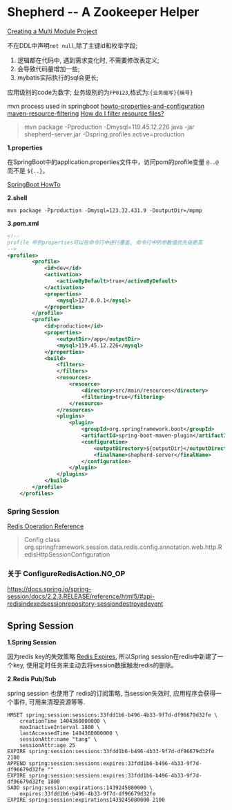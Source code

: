 # Shepherd -- A Zookeeper Helper

[Creating a Multi Module Project](https://spring.io/guides/gs/multi-module)

不在DDL中声明`not null`,除了主键id和枚举字段;
1. 逻辑都在代码中, 遇到需求变化时, 不需要修改表定义;
2. 会导致代码量增加一些;
3. mybatis实际执行的sql会更长;

应用级别的code为数字;
业务级别的为`FP0123`,格式为:`{业务缩写}{编号}`

mvn process used in springboot
[howto-properties-and-configuration](
https://docs.spring.io/spring-boot/docs/current/reference/html/howto.html#howto-properties-and-configuration)
[maven-resource-filtering](
https://stackoverflow.com/questions/36501017/maven-resource-filtering-not-working-because-of-spring-boot-dependency)
[How do I filter resource files?](
https://maven.apache.org/guides/getting-started/index.html#how-do-i-filter-resource-files)

> mvn package -Pproduction -Dmysql=119.45.12.226
> java -jar shepherd-server.jar -Dspring.profiles.active=production

**1.properties**

在SpringBoot中的application.properties文件中，访问pom的profile变量 `@..@` 而不是 `${..}`。

[SpringBoot HowTo](https://docs.spring.io/spring-boot/docs/current/reference/html/howto.html#howto-properties-and-configuration)

**2.shell**

```shell
mvn package -Pproduction -Dmysql=123.32.431.9 -DoutputDir=/mpmp
```

**3.pom.xml**

```xml
<!--
profile 中的properties可以在命令行中进行覆盖, 命令行中的参数值优先级更高
-->
<profiles>
        <profile>
            <id>dev</id>
            <activation>
                <activeByDefault>true</activeByDefault>
            </activation>
            <properties>
                <mysql>127.0.0.1</mysql>
            </properties>
        </profile>
        <profile>
            <id>production</id>
            <properties>
                <outputDir>/app</outputDir>
                <mysql>119.45.12.226</mysql>
            </properties>
            <build>
                <filters>
                </filters>
                <resources>
                    <resource>
                        <directory>src/main/resources</directory>
                        <filtering>true</filtering>
                    </resource>
                </resources>
                <plugins>
                    <plugin>
                        <groupId>org.springframework.boot</groupId>
                        <artifactId>spring-boot-maven-plugin</artifactId>
                        <configuration>
                            <outputDirectory>${outputDir}</outputDirectory>
                            <finalName>shepherd-server</finalName>
                        </configuration>
                    </plugin>
                </plugins>
            </build>
        </profile>
    </profiles>
```

### **Spring  Session**

[Redis Operation Reference](https://docs.spring.io/spring-session/docs/2.2.3.RELEASE/reference/html5/#api-redisindexedsessionrepository)

> Config class 
> org.springframework.session.data.redis.config.annotation.web.http.RedisHttpSessionConfiguration
>

### 关于 ConfigureRedisAction.NO_OP
https://docs.spring.io/spring-session/docs/2.2.3.RELEASE/reference/html5/#api-redisindexedsessionrepository-sessiondestroyedevent



## Spring Session

**1.Spring Session** 

因为redis key的失效策略 [Redis Expires](https://redis.io/commands/expire#appendix-redis-expires), 所以Spring session在redis中新建了一个key, 使用定时任务来主动去将session数据触发redis的删除。

**2.Redis Pub/Sub**

spring session 也使用了 redis的订阅策略, 当session失效时, 应用程序会获得一个事件, 可用来清理资源等等.

```shell
HMSET spring:session:sessions:33fdd1b6-b496-4b33-9f7d-df96679d32fe \
    creationTime 1404360000000 \
	maxInactiveInterval 1800 \
	lastAccessedTime 1404360000000 \
	sessionAttr:name "tang" \
	sessionAttr:age 25
EXPIRE spring:session:sessions:33fdd1b6-b496-4b33-9f7d-df96679d32fe 2100
APPEND spring:session:sessions:expires:33fdd1b6-b496-4b33-9f7d-df96679d32fe ""
EXPIRE spring:session:sessions:expires:33fdd1b6-b496-4b33-9f7d-df96679d32fe 1800
SADD spring:session:expirations:1439245080000 \
	expires:33fdd1b6-b496-4b33-9f7d-df96679d32fe
EXPIRE spring:session:expirations1439245080000 2100
```

